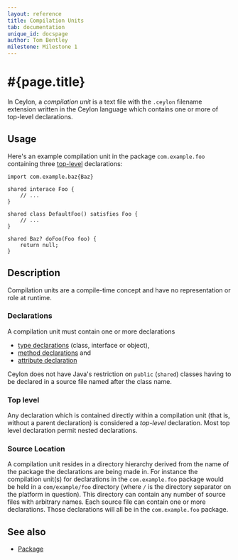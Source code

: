 ```yaml
---
layout: reference
title: Compilation Units
tab: documentation
unique_id: docspage
author: Tom Bentley
milestone: Milestone 1
---
```


# #{page.title}

In Ceylon, a *compilation unit* is a text file with the `.ceylon` filename extension 
written in the Ceylon language which contains one or more of top-level 
declarations.

## Usage 

Here's an example compilation unit in the package `com.example.foo` containing 
three [top-level](#top_level) declarations:

    import com.example.baz{Baz}

    shared interace Foo {
        // ...
    }

    shared class DefaultFoo() satisfies Foo {
        // ...
    }
    
    shared Baz? doFoo(Foo foo) {
        return null;
    }


## Description

Compilation units are a compile-time concept and have no representation or 
role at runtime.

### Declarations

A compilation unit must contain one or more declarations

* [type declarations](../types) (class, interface or object), 
* [method declarations](../method) and
* [attribute declaration](../attribute)

Ceylon does not have Java's restriction on `public` (`shared`) classes having 
to be declared in a source file named after the class name.

### Top level

Any declaration which is contained directly within a compilation unit (that is,
without a parent declaration) is considered a *top-level* declaration. Most 
top level declaration permit nested declarations.

### Source Location

A compilation unit resides in a directory hierarchy 
derived from the name of the package the declarations are being made in. 
For instance the compilation unit(s) for 
declarations in the `com.example.foo` package would be held in a
`com/example/foo` directory (where `/` is the directory separator on the
platform in question). This directory can contain any number of source files 
with arbitrary names. Each source file can contain one or more declarations.
Those declarations will all be in the `com.example.foo` package.

## See also

* [Package](../package)
